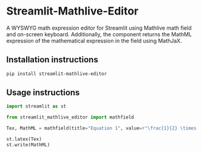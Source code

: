 # Streamlit-Mathlive-Editor

A WYSWYG math expression editor for Streamlit using Mathlive math field and on-screen keyboard.
Additionally, the component returns the MathML expression of the mathematical expression in the field using MathJaX. 

## Installation instructions

```sh
pip install streamlit-mathlive-editor
```

## Usage instructions

```python
import streamlit as st

from streamlit_mathlive_editor import mathfield

Tex, MathML = mathfield(title="Equation 1", value=r"\frac{1}{2} \times 5",)

st.latex(Tex)
st.write(MathML)

```
